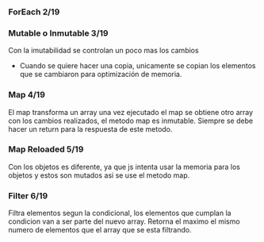 ### ForEach 2/19


### Mutable o Inmutable 3/19
Con la imutabilidad se controlan un poco mas los cambios
- Cuando se quiere hacer una copia, unicamente se copian los elementos que se cambiaron para optimización de memoria.

### Map 4/19
El map transforma un array una vez ejecutado el map se obtiene otro array con los cambios realizados, el metodo map es inmutable.
Siempre se debe hacer un return para la respuesta de este metodo.

### Map Reloaded 5/19
Con los objetos es diferente, ya que js intenta usar la memoria para los objetos y estos son mutados asi se use el metodo map.

### Filter 6/19
Filtra elementos segun la condicional, los elementos que cumplan la condicion van a ser parte del nuevo array.
Retorna el maximo el mismo numero de elementos que el array que se esta filtrando.